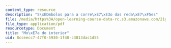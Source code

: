 ```yaml
---
content_type: resource
description: "S\xEDmbolos para a corre\xE7\xE3o das reda\xE7\xF5es"
file: /media/https%3A/open-learning-course-data-rc.s3.amazonaws.com/21g-802-portuguese-ii-spring-2012/8cceecc747f059301f40c3813dac1d55_MIT21G_802S12_MocaDoInteri.pdf
file_type: application/pdf
resourcetype: Document
title: "Mo\xE7a do interior"
uid: 8cceecc7-47f0-5930-1f40-c3813dac1d55
---
```

